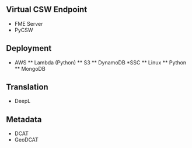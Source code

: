 ## Virtual CSW Endpoint
* FME Server
* PyCSW

## Deployment
* AWS
** Lambda (Python)
** S3
** DynamoDB
*SSC
** Linux
** Python
** MongoDB

## Translation
* DeepL

## Metadata
* DCAT
* GeoDCAT
